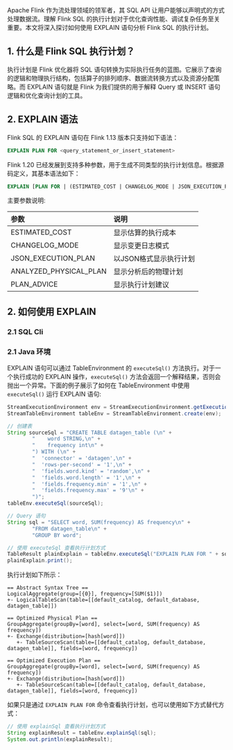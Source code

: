 Apache Flink 作为流处理领域的领军者，其 SQL API 让用户能够以声明式的方式处理数据流。理解 Flink SQL 的执行计划对于优化查询性能、调试复杂任务至关重要。本文将深入探讨如何使用 EXPLAIN 语句分析 Flink SQL 的执行计划。

## 1. 什么是 Flink SQL 执行计划？

执行计划是 Flink 优化器将 SQL 语句转换为实际执行任务的蓝图。它展示了查询的逻辑和物理执行结构，包括算子的排列顺序、数据流转换方式以及资源分配策略。而 EXPLAIN 语句就是 Flink 为我们提供的用于解释 Query 或 INSERT 语句逻辑和优化查询计划的工具。


## 2. EXPLAIN 语法

Flink SQL 的 EXPLAIN 语句在 Flink 1.13 版本只支持如下语法：
```sql
EXPLAIN PLAN FOR <query_statement_or_insert_statement>
```
Flink 1.20 已经发展到支持多种参数，用于生成不同类型的执行计划信息。根据源码定义，其基本语法如下：
```sql
EXPLAIN [PLAN FOR | (ESTIMATED_COST | CHANGELOG_MODE | JSON_EXECUTION_PLAN | ANALYZED_PHYSICAL_PLAN) (,(ESTIMATED_COST | CHANGELOG_MODE | JSON_EXECUTION_PLAN | PLAN_ADVICE))*] STATEMENT
```

主要参数说明:

| 参数 | 说明 |
| :------------- | :------------- |
| ESTIMATED_COST | 显示估算的执行成本 |
| CHANGELOG_MODE | 显示变更日志模式 |
| JSON_EXECUTION_PLAN | 以JSON格式显示执行计划 |
| ANALYZED_PHYSICAL_PLAN | 显示分析后的物理计划 |
| PLAN_ADVICE | 显示执行计划建议 |



## 2. 如何使用 EXPLAIN

### 2.1 SQL Cli

### 2.1 Java 环境

EXPLAIN 语句可以通过 TableEnvironment 的 `executeSql()` 方法执行。对于一个执行成功的 EXPLAIN 操作，`executeSql()` 方法会返回一个解释结果，否则会抛出一个异常。下面的例子展示了如何在 TableEnvironment 中使用 `executeSql()` 运行 EXPLAIN 语句:
```java
StreamExecutionEnvironment env = StreamExecutionEnvironment.getExecutionEnvironment();
StreamTableEnvironment tableEnv = StreamTableEnvironment.create(env);

// 创建表
String sourceSql = "CREATE TABLE datagen_table (\n" +
        "    word STRING,\n" +
        "    frequency int\n" +
        ") WITH (\n" +
        "  'connector' = 'datagen',\n" +
        "  'rows-per-second' = '1',\n" +
        "  'fields.word.kind' = 'random',\n" +
        "  'fields.word.length' = '1',\n" +
        "  'fields.frequency.min' = '1',\n" +
        "  'fields.frequency.max' = '9'\n" +
        ")";
tableEnv.executeSql(sourceSql);

// Query 语句
String sql = "SELECT word, SUM(frequency) AS frequency\n" +
        "FROM datagen_table\n" +
        "GROUP BY word";

// 使用 executeSql 查看执行计划方式
TableResult plainExplain = tableEnv.executeSql("EXPLAIN PLAN FOR " + sql);
plainExplain.print();
```
执行计划如下所示：
```
== Abstract Syntax Tree ==
LogicalAggregate(group=[{0}], frequency=[SUM($1)])
+- LogicalTableScan(table=[[default_catalog, default_database, datagen_table]])

== Optimized Physical Plan ==
GroupAggregate(groupBy=[word], select=[word, SUM(frequency) AS frequency])
+- Exchange(distribution=[hash[word]])
   +- TableSourceScan(table=[[default_catalog, default_database, datagen_table]], fields=[word, frequency])

== Optimized Execution Plan ==
GroupAggregate(groupBy=[word], select=[word, SUM(frequency) AS frequency])
+- Exchange(distribution=[hash[word]])
   +- TableSourceScan(table=[[default_catalog, default_database, datagen_table]], fields=[word, frequency])
```
如果只是通过 `EXPLAIN PLAN FOR` 命令查看执行计划，也可以使用如下方式替代方式：
```java
// 使用 explainSql 查看执行计划方式
String explainResult = tableEnv.explainSql(sql);
System.out.println(explainResult);
```
